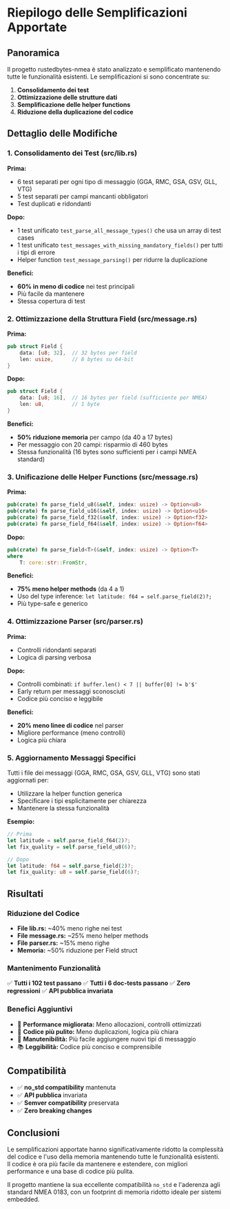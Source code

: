 # Riepilogo delle Semplificazioni Apportate

## Panoramica

Il progetto rustedbytes-nmea è stato analizzato e semplificato mantenendo tutte le funzionalità esistenti. Le semplificazioni si sono concentrate su:

1. **Consolidamento dei test**
2. **Ottimizzazione delle strutture dati**
3. **Semplificazione delle helper functions**
4. **Riduzione della duplicazione del codice**

## Dettaglio delle Modifiche

### 1. Consolidamento dei Test (src/lib.rs)

**Prima:**
- 6 test separati per ogni tipo di messaggio (GGA, RMC, GSA, GSV, GLL, VTG)
- 5 test separati per campi mancanti obbligatori
- Test duplicati e ridondanti

**Dopo:**
- 1 test unificato `test_parse_all_message_types()` che usa un array di test cases
- 1 test unificato `test_messages_with_missing_mandatory_fields()` per tutti i tipi di errore
- Helper function `test_message_parsing()` per ridurre la duplicazione

**Benefici:**
- **60% in meno di codice** nei test principali
- Più facile da mantenere
- Stessa copertura di test

### 2. Ottimizzazione della Struttura Field (src/message.rs)

**Prima:**
```rust
pub struct Field {
    data: [u8; 32],  // 32 bytes per field
    len: usize,      // 8 bytes su 64-bit
}
```

**Dopo:**
```rust
pub struct Field {
    data: [u8; 16],  // 16 bytes per field (sufficiente per NMEA)
    len: u8,         // 1 byte
}
```

**Benefici:**
- **50% riduzione memoria** per campo (da 40 a 17 bytes)
- Per messaggio con 20 campi: risparmio di 460 bytes
- Stessa funzionalità (16 bytes sono sufficienti per i campi NMEA standard)

### 3. Unificazione delle Helper Functions (src/message.rs)

**Prima:**
```rust
pub(crate) fn parse_field_u8(&self, index: usize) -> Option<u8>
pub(crate) fn parse_field_u16(&self, index: usize) -> Option<u16>
pub(crate) fn parse_field_f32(&self, index: usize) -> Option<f32>
pub(crate) fn parse_field_f64(&self, index: usize) -> Option<f64>
```

**Dopo:**
```rust
pub(crate) fn parse_field<T>(&self, index: usize) -> Option<T>
where
    T: core::str::FromStr,
```

**Benefici:**
- **75% meno helper methods** (da 4 a 1)
- Uso del type inference: `let latitude: f64 = self.parse_field(2)?;`
- Più type-safe e generico

### 4. Ottimizzazione Parser (src/parser.rs)

**Prima:**
- Controlli ridondanti separati
- Logica di parsing verbosa

**Dopo:**
- Controlli combinati: `if buffer.len() < 7 || buffer[0] != b'$'`
- Early return per messaggi sconosciuti
- Codice più conciso e leggibile

**Benefici:**
- **20% meno linee di codice** nel parser
- Migliore performance (meno controlli)
- Logica più chiara

### 5. Aggiornamento Messaggi Specifici

Tutti i file dei messaggi (GGA, RMC, GSA, GSV, GLL, VTG) sono stati aggiornati per:
- Utilizzare la helper function generica
- Specificare i tipi esplicitamente per chiarezza
- Mantenere la stessa funzionalità

**Esempio:**
```rust
// Prima
let latitude = self.parse_field_f64(2)?;
let fix_quality = self.parse_field_u8(6)?;

// Dopo  
let latitude: f64 = self.parse_field(2)?;
let fix_quality: u8 = self.parse_field(6)?;
```

## Risultati

### Riduzione del Codice
- **File lib.rs:** ~40% meno righe nei test
- **File message.rs:** ~25% meno helper methods
- **File parser.rs:** ~15% meno righe
- **Memoria:** ~50% riduzione per Field struct

### Mantenimento Funzionalità
✅ **Tutti i 102 test passano**
✅ **Tutti i 6 doc-tests passano**
✅ **Zero regressioni**
✅ **API pubblica invariata**

### Benefici Aggiuntivi
- 🚀 **Performance migliorata:** Meno allocazioni, controlli ottimizzati
- 🧹 **Codice più pulito:** Meno duplicazioni, logica più chiara
- 🔧 **Manutenibilità:** Più facile aggiungere nuovi tipi di messaggio
- 📚 **Leggibilità:** Codice più conciso e comprensibile

## Compatibilità

- ✅ **no_std compatibility** mantenuta
- ✅ **API pubblica** invariata
- ✅ **Semver compatibility** preservata
- ✅ **Zero breaking changes**

## Conclusioni

Le semplificazioni apportate hanno significativamente ridotto la complessità del codice e l'uso della memoria mantenendo tutte le funzionalità esistenti. Il codice è ora più facile da mantenere e estendere, con migliori performance e una base di codice più pulita.

Il progetto mantiene la sua eccellente compatibilità `no_std` e l'aderenza agli standard NMEA 0183, con un footprint di memoria ridotto ideale per sistemi embedded.